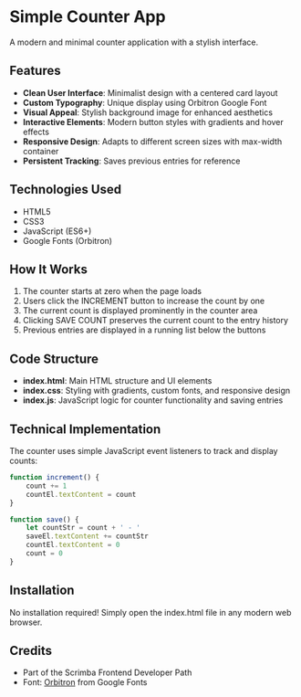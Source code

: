 # Simple Counter App

A modern and minimal counter application with a stylish interface.

## Features

- **Clean User Interface**: Minimalist design with a centered card layout
- **Custom Typography**: Unique display using Orbitron Google Font
- **Visual Appeal**: Stylish background image for enhanced aesthetics
- **Interactive Elements**: Modern button styles with gradients and hover effects
- **Responsive Design**: Adapts to different screen sizes with max-width container
- **Persistent Tracking**: Saves previous entries for reference

## Technologies Used

- HTML5
- CSS3
- JavaScript (ES6+)
- Google Fonts (Orbitron)

## How It Works

1. The counter starts at zero when the page loads
2. Users click the INCREMENT button to increase the count by one
3. The current count is displayed prominently in the counter area
4. Clicking SAVE COUNT preserves the current count to the entry history
5. Previous entries are displayed in a running list below the buttons

## Code Structure

- **index.html**: Main HTML structure and UI elements
- **index.css**: Styling with gradients, custom fonts, and responsive design
- **index.js**: JavaScript logic for counter functionality and saving entries

## Technical Implementation

The counter uses simple JavaScript event listeners to track and display counts:

```javascript
function increment() {
    count += 1
    countEl.textContent = count
}

function save() {
    let countStr = count + ' - '
    saveEl.textContent += countStr
    countEl.textContent = 0
    count = 0
}
```

## Installation

No installation required! Simply open the index.html file in any modern web browser.

## Credits

- Part of the Scrimba Frontend Developer Path
- Font: [Orbitron](https://fonts.google.com/specimen/Orbitron) from Google Fonts
